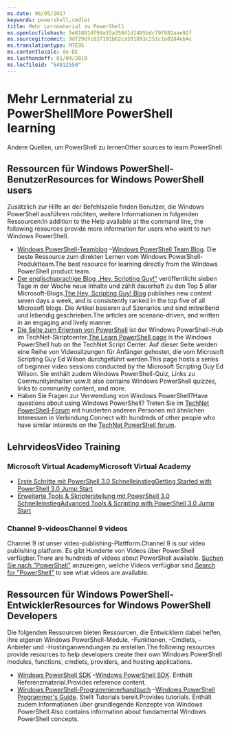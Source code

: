 ```yaml
---
ms.date: 06/05/2017
keywords: powershell,cmdlet
title: Mehr Lernmaterial zu PowerShell
ms.openlocfilehash: 5e81801df99a55a358d1d1405bdc79f882aae92f
ms.sourcegitcommit: 9df29dfc637191b62ca591893c251c1e02d4eb4c
ms.translationtype: MTE95
ms.contentlocale: de-DE
ms.lasthandoff: 01/04/2019
ms.locfileid: "54012550"
---
```

# <a name="more-powershell-learning"></a><span data-ttu-id="5bc49-103">Mehr Lernmaterial zu PowerShell</span><span class="sxs-lookup"><span data-stu-id="5bc49-103">More PowerShell learning</span></span>

<span data-ttu-id="5bc49-104">Andere Quellen, um PowerShell zu lernen</span><span class="sxs-lookup"><span data-stu-id="5bc49-104">Other sources to learn PowerShell</span></span>

## <a name="resources-for-windows-powershell-users"></a><span data-ttu-id="5bc49-105">Ressourcen für Windows PowerShell-Benutzer</span><span class="sxs-lookup"><span data-stu-id="5bc49-105">Resources for Windows PowerShell users</span></span>

<span data-ttu-id="5bc49-106">Zusätzlich zur Hilfe an der Befehlszeile finden Benutzer, die Windows PowerShell ausführen möchten, weitere Informationen in folgenden Ressourcen:</span><span class="sxs-lookup"><span data-stu-id="5bc49-106">In addition to the Help available at the command line, the following resources provide more information for users who want to run Windows PowerShell.</span></span>

- <span data-ttu-id="5bc49-107">[Windows PowerShell-Teamblog](https://blogs.msdn.microsoft.com/powershell/) –</span><span class="sxs-lookup"><span data-stu-id="5bc49-107">[Windows PowerShell Team Blog](https://blogs.msdn.microsoft.com/powershell/).</span></span> <span data-ttu-id="5bc49-108">Die beste Ressource zum direkten Lernen vom Windows PowerShell-Produktteam.</span><span class="sxs-lookup"><span data-stu-id="5bc49-108">The best resource for learning directly from the Windows PowerShell product team.</span></span>
- <span data-ttu-id="5bc49-109">[Der englischsprachige Blog „Hey, Scripting Guy!“](https://blogs.technet.microsoft.com/heyscriptingguy/) veröffentlicht sieben Tage in der Woche neue Inhalte und zählt dauerhaft zu den Top 5 aller Microsoft-Blogs.</span><span class="sxs-lookup"><span data-stu-id="5bc49-109">[The Hey, Scripting Guy! Blog](https://blogs.technet.microsoft.com/heyscriptingguy/) publishes new content seven days a week, and is consistently ranked in the top five of all Microsoft blogs.</span></span> <span data-ttu-id="5bc49-110">Die Artikel basieren auf Szenarios und sind mitreißend und lebendig geschrieben.</span><span class="sxs-lookup"><span data-stu-id="5bc49-110">The articles are scenario-driven, and written in an engaging and lively manner.</span></span>
- <span data-ttu-id="5bc49-111">[Die Seite zum Erlernen von PowerShell](https://blogs.technet.microsoft.com/heyscriptingguy/2015/01/04/weekend-scripter-the-best-ways-to-learn-powershell/) ist der Windows PowerShell-Hub im TechNet-Skriptcenter.</span><span class="sxs-lookup"><span data-stu-id="5bc49-111">[The Learn PowerShell page](https://blogs.technet.microsoft.com/heyscriptingguy/2015/01/04/weekend-scripter-the-best-ways-to-learn-powershell/) is the Windows PowerShell hub on the TechNet Script Center.</span></span> <span data-ttu-id="5bc49-112">Auf dieser Seite werden eine Reihe von Videositzungen für Anfänger gehostet, die vom Microsoft Scripting Guy Ed Wilson durchgeführt werden.</span><span class="sxs-lookup"><span data-stu-id="5bc49-112">This page hosts a series of beginner video sessions conducted by the Microsoft Scripting Guy Ed Wilson.</span></span> <span data-ttu-id="5bc49-113">Sie enthält zudem Windows PowerShell-Quiz, Links zu Communityinhalten usw.</span><span class="sxs-lookup"><span data-stu-id="5bc49-113">It also contains Windows PowerShell quizzes, links to community content, and more.</span></span>
- <span data-ttu-id="5bc49-114">Haben Sie Fragen zur Verwendung von Windows PowerShell?</span><span class="sxs-lookup"><span data-stu-id="5bc49-114">Have questions about using Windows PowerShell?</span></span> <span data-ttu-id="5bc49-115">Treten Sie im [TechNet PowerShell-Forum](https://social.technet.microsoft.com/Forums/home?forum=winserverpowershell) mit hunderten anderen Personen mit ähnlichen Interessen in Verbindung.</span><span class="sxs-lookup"><span data-stu-id="5bc49-115">Connect with hundreds of other people who have similar interests on the [TechNet PowerShell forum](https://social.technet.microsoft.com/Forums/home?forum=winserverpowershell).</span></span>

## <a name="video-training"></a><span data-ttu-id="5bc49-116">Lehrvideos</span><span class="sxs-lookup"><span data-stu-id="5bc49-116">Video Training</span></span>

### <a name="microsoft-virtual-academy"></a><span data-ttu-id="5bc49-117">Microsoft Virtual Academy</span><span class="sxs-lookup"><span data-stu-id="5bc49-117">Microsoft Virtual Academy</span></span>

- [<span data-ttu-id="5bc49-118">Erste Schritte mit PowerShell 3.0 Schnelleinstieg</span><span class="sxs-lookup"><span data-stu-id="5bc49-118">Getting Started with PowerShell 3.0 Jump Start</span></span>](https://mva.microsoft.com/en-US/training-courses/getting-started-with-powershell-30-jump-start-8276)
- [<span data-ttu-id="5bc49-119">Erweiterte Tools & Skripterstellung mit PowerShell 3.0 Schnelleinstieg</span><span class="sxs-lookup"><span data-stu-id="5bc49-119">Advanced Tools & Scripting with PowerShell 3.0 Jump Start</span></span>](https://mva.microsoft.com/en-US/training-courses/advanced-tools-scripting-with-powershell-30-jump-start-8277)

### <a name="channel-9-videos"></a><span data-ttu-id="5bc49-120">Channel 9-videos</span><span class="sxs-lookup"><span data-stu-id="5bc49-120">Channel 9 videos</span></span>

<span data-ttu-id="5bc49-121">Channel 9 ist unser video-publishing-Plattform.</span><span class="sxs-lookup"><span data-stu-id="5bc49-121">Channel 9 is our video publishing platform.</span></span> <span data-ttu-id="5bc49-122">Es gibt Hunderte von Videos über PowerShell verfügbar.</span><span class="sxs-lookup"><span data-stu-id="5bc49-122">There are hundreds of videos about PowerShell available.</span></span> <span data-ttu-id="5bc49-123">[Suchen Sie nach "PowerShell"](https://channel9.msdn.com/Search?term=PowerShell&sortBy=top-rated) anzuzeigen, welche Videos verfügbar sind.</span><span class="sxs-lookup"><span data-stu-id="5bc49-123">[Search for "PowerShell"](https://channel9.msdn.com/Search?term=PowerShell&sortBy=top-rated) to see what videos are available.</span></span>

## <a name="resources-for-windows-powershell-developers"></a><span data-ttu-id="5bc49-124">Ressourcen für Windows PowerShell-Entwickler</span><span class="sxs-lookup"><span data-stu-id="5bc49-124">Resources for Windows PowerShell Developers</span></span>

<span data-ttu-id="5bc49-125">Die folgenden Ressourcen bieten Ressourcen, die Entwicklern dabei helfen, ihre eigenen Windows PowerShell-Module, -Funktionen, -Cmdlets, -Anbieter und -Hostinganwendungen zu erstellen.</span><span class="sxs-lookup"><span data-stu-id="5bc49-125">The following resources provide resources to help developers create their own Windows PowerShell modules, functions, cmdlets, providers, and hosting applications.</span></span>

- <span data-ttu-id="5bc49-126">[Windows PowerShell SDK](https://go.microsoft.com/fwlink/p/?LinkID=89595) –</span><span class="sxs-lookup"><span data-stu-id="5bc49-126">[Windows PowerShell SDK](https://go.microsoft.com/fwlink/p/?LinkID=89595).</span></span> <span data-ttu-id="5bc49-127">Enthält Referenzmaterial.</span><span class="sxs-lookup"><span data-stu-id="5bc49-127">Provides reference content.</span></span>
- <span data-ttu-id="5bc49-128">[Windows PowerShell-Programmiererhandbuch](https://go.microsoft.com/fwlink/p/?LinkID=89596) –</span><span class="sxs-lookup"><span data-stu-id="5bc49-128">[Windows PowerShell Programmer's Guide](https://go.microsoft.com/fwlink/p/?LinkID=89596).</span></span> <span data-ttu-id="5bc49-129">Stellt Tutorials bereit.</span><span class="sxs-lookup"><span data-stu-id="5bc49-129">Provides tutorials.</span></span> <span data-ttu-id="5bc49-130">Enthält zudem Informationen über grundlegende Konzepte von Windows PowerShell.</span><span class="sxs-lookup"><span data-stu-id="5bc49-130">Also contains information about fundamental Windows PowerShell concepts.</span></span>
